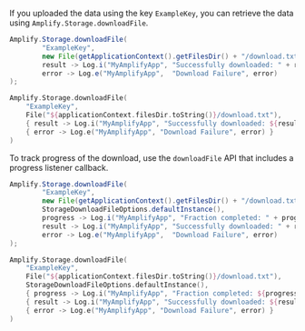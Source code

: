If you uploaded the data using the key `ExampleKey`, you can retrieve the data using `Amplify.Storage.downloadFile`.

<amplify-block-switcher>
<amplify-block name="Java">

```java
Amplify.Storage.downloadFile(
        "ExampleKey",
        new File(getApplicationContext().getFilesDir() + "/download.txt"),
        result -> Log.i("MyAmplifyApp", "Successfully downloaded: " + result.getFile().getName()),
        error -> Log.e("MyAmplifyApp",  "Download Failure", error)
);
```

</amplify-block>
<amplify-block name="Kotlin">

```kotlin
Amplify.Storage.downloadFile(
    "ExampleKey",
    File("${applicationContext.filesDir.toString()}/download.txt"),
    { result -> Log.i("MyAmplifyApp", "Successfully downloaded: ${result.getFile().name}") },
    { error -> Log.e("MyAmplifyApp", "Download Failure", error) }
)
```

</amplify-block>
</amplify-block-switcher>

To track progress of the download, use the `downloadFile` API that includes a progress listener callback.

<amplify-block-switcher>
<amplify-block name="Java">

```java
Amplify.Storage.downloadFile(
        "ExampleKey",
        new File(getApplicationContext().getFilesDir() + "/download.txt"),
        StorageDownloadFileOptions.defaultInstance(),
        progress -> Log.i("MyAmplifyApp", "Fraction completed: " + progress.getFractionCompleted()),
        result -> Log.i("MyAmplifyApp", "Successfully downloaded: " + result.getFile().getName()),
        error -> Log.e("MyAmplifyApp",  "Download Failure", error)
);
```

</amplify-block>
<amplify-block name="Kotlin">

```kotlin
Amplify.Storage.downloadFile(
    "ExampleKey",
    File("${applicationContext.filesDir.toString()}/download.txt"),
    StorageDownloadFileOptions.defaultInstance(),
    { progress -> Log.i("MyAmplifyApp", "Fraction completed: ${progress.fractionCompleted}") },
    { result -> Log.i("MyAmplifyApp", "Successfully downloaded: ${result.getFile().name}") },
    { error -> Log.e("MyAmplifyApp", "Download Failure", error) }
)
```

</amplify-block>
</amplify-block-switcher>